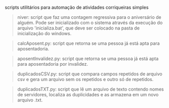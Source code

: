scripts utilitários para automação de atividades corriqueiras simples


> niver: script que faz uma contagem regressiva para o aniversário de alguém. Pode ser inicializado com o sistema através da execução do arquivo 'inicializa.bat', que deve ser colocado na pasta de inicialização do windows.


> calcAposent.py: script que retorna se uma pessoa já está apta para aposentadoria.


> aposentInvalidez.py: script que retorna se uma pessoa já está apta para aposentadoria por invalidez.


> duplicadosCSV.py: script que compara campos repetidos de arquivo csv e gera um arquivo sem os repetidos e outro só de repetidos.


> duplicadosTXT.py: script que lê um arquivo de texto contendo nomes de servidores, localiza as duplicidades e as armazena em um novo arquivo .txt.
